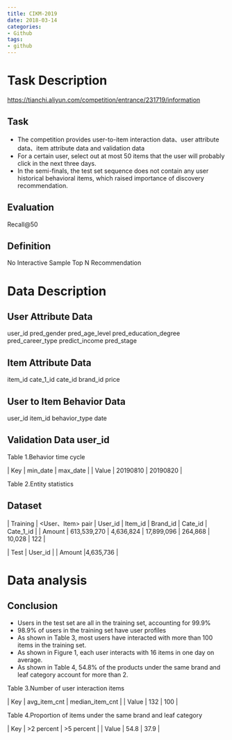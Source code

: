 ```yaml
---
title: CIKM-2019
date: 2018-03-14
categories:
- Github
tags:
- github
---
```


# Task Description

<https://tianchi.aliyun.com/competition/entrance/231719/information>

## Task

* The competition provides user-to-item interaction data、user attribute data、item attribute data and validation data  
* For a certain user, select out at most 50 items that the user will probably click in the next three days.   
* In the semi-finals, the test set sequence does not contain any user historical behavioral items, which raised importance of discovery recommendation.

## Evaluation

Recall@50

## Definition

No Interactive Sample Top N Recommendation

# Data Description

## User Attribute Data 

user_id pred_gender pred_age_level pred_education_degree pred_career_type predict_income pred_stage

## Item Attribute Data

item_id cate_1_id cate_id brand_id price

## User to Item Behavior Data
user_id item_id behavior_type date

## Validation Data user_id
                   
Table 1.Behavior time cycle

| Key | min_date | max_date |
| Value | 20190810 | 20190820 |

Table 2.Entity statistics

## Dataset 

| Training | <User、Item> pair | User_id | Item_id | Brand_id | Cate_id | Cate_1_id |
| Amount | 613,539,270 | 4,636,824 | 17,899,096 | 264,868 | 10,028 | 122 |

| Test | User_id |
| Amount |4,635,736 |

# Data analysis

## Conclusion
* Users in the test set are all in the training set, accounting for 99.9%  
* 98.9% of users in the training set have user profiles  
* As shown in Table 3, most users have interacted with more than 100 items in the training set.  
* As shown in Figure 1, each user interacts with 16 items in one day on average.  
* As shown in Table 4, 54.8% of the products under the same brand and leaf category account for more than 2.

Table 3.Number of user interaction items

| Key | avg_item_cnt | median_item_cnt |
| Value | 132 | 100 |

Table 4.Proportion of items under the same brand and leaf category

| Key | >2 percent | >5 percent |
| Value | 54.8 | 37.9 |




